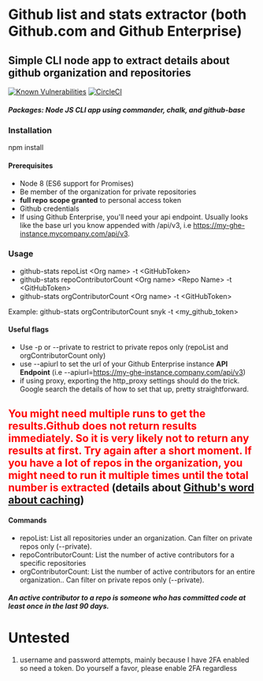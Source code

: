 # Github list and stats extractor (both Github.com and Github Enterprise)
## Simple CLI node app to extract details about github organization and repositories

[![Known Vulnerabilities](https://snyk.io/test/github/aarlaud-snyk/github-stats/badge.svg)](https://snyk.io/test/github/aarlaud-snyk/github-stats)
[![CircleCI](https://circleci.com/gh/aarlaud-snyk/github-stats.svg?style=svg)](https://circleci.com/gh/aarlaud-snyk/github-stats)


##### Packages: Node JS CLI app using commander, chalk, and github-base

### Installation
npm install

#### Prerequisites
- Node 8 (ES6 support for Promises)
- Be member of the organization for private repositories
- **full repo scope granted** to personal access token
- Github credentials
- If using Github Enterprise, you'll need your api endpoint. Usually looks like the base url you know appended with /api/v3, i.e https://my-ghe-instance.mycompany.com/api/v3.

### Usage
- github-stats repoList \<Org name\> -t \<GitHubToken\>
- github-stats repoContributorCount \<Org name\> \<Repo Name\> -t \<GitHubToken\>
- github-stats orgContributorCount \<Org name\>  -t \<GitHubToken\>

Example: github-stats orgContributorCount snyk -t <my_github_token>

#### Useful flags
- Use -p or --private to restrict to private repos only (repoList and orgContributorCount only)
- use --apiurl to set the url of your Github Enterprise instance __**API Endpoint**__ (i.e --apiurl=https://my-ghe-instance.company.com/api/v3)
- if using proxy, exporting the http_proxy settings should do the trick. Google search the details of how to set that up, pretty straightforward.

## <span style="color:red">You might need multiple runs to get the results.__Github does not return results immediately__. So it is very likely not to return any results at first. Try again after a short moment. If you have a lot of repos in the organization, you might need to run it multiple times until the total number is extracted </span> (details about [Github's word about caching](https://developer.github.com/v3/repos/statistics/))

#### Commands
- repoList: List all repositories under an organization. Can filter on private repos only (--private).
- repoContributorCount: List the number of active contributors for a specific repositories
- orgContributorCount: List the number of active contributors for an entire organization.. Can filter on private repos only (--private).

##### An active contributor to a repo is someone who has committed code at least once in the last 90 days.


# Untested
1. username and password attempts, mainly because I have 2FA enabled so need a token. Do yourself a favor, please enable 2FA regardless
